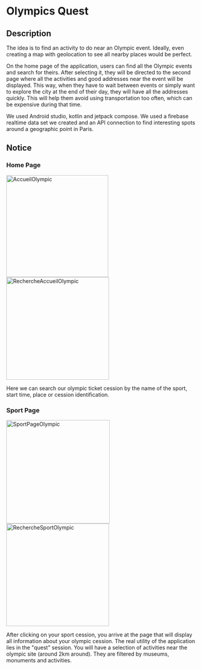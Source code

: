 # Olympics Quest
## Description
The idea is to find an activity to do near an Olympic event. Ideally, even creating a map with geolocation to see all nearby places would be perfect.

On the home page of the application, users can find all the Olympic events and search for theirs. After selecting it, they will be directed to the second page where all the activities and good addresses near the event will be displayed. This way, when they have to wait between events or simply want to explore the city at the end of their day, they will have all the addresses quickly. This will help them avoid using transportation too often, which can be expensive during that time.

We used Android studio, kotlin and jetpack compose. 
We used a firebase realtime data set we created and an API connection to find interesting spots around a geographic point in Paris. 
## Notice
### Home Page
<img width="270" alt="AccueilOlympic" src="https://github.com/Man-G0/OlympicsQuest/assets/156075990/eec08763-fa3a-4e9c-887d-17e7df07d423">
<img width="272" alt="RechercheAccueilOlympic" src="https://github.com/Man-G0/OlympicsQuest/assets/156075990/ddff29d6-f5d6-494b-a459-fc99155c8e2b">


Here we can search our olympic ticket cession by the name of the sport, start time, place or cession identification. 

### Sport Page
<img width="274" alt="SportPageOlympic" src="https://github.com/Man-G0/OlympicsQuest/assets/156075990/78a23e91-0a93-49b7-8c5b-e14bbdd6ef30">
<img width="272" alt="RechercheSportOlympic" src="https://github.com/Man-G0/OlympicsQuest/assets/156075990/79bb2825-7caf-4d90-9a50-dc758d824259">


After clicking on your sport cession, you arrive at the page that will display all information about your olympic cession. The real utility of the application lies in the "quest" session. You will have a selection of activities near the olympic site (around 2km around). They are filtered by museums, monuments and activities. 
